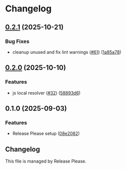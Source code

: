 # Changelog

## [0.2.1](https://github.com/fabriziodemaria/confidence-resolver-rust/compare/wasm-msg-v0.2.0...wasm-msg-v0.2.1) (2025-10-21)


### Bug Fixes

* cleanup unused and fix lint warnings ([#61](https://github.com/fabriziodemaria/confidence-resolver-rust/issues/61)) ([1a85a78](https://github.com/fabriziodemaria/confidence-resolver-rust/commit/1a85a78e57232784bada3da692088d13f9b1089c))

## [0.2.0](https://github.com/spotify/confidence-resolver-rust/compare/wasm-msg-v0.1.0...wasm-msg-v0.2.0) (2025-10-10)


### Features

* js local resolver ([#32](https://github.com/spotify/confidence-resolver-rust/issues/32)) ([58893d6](https://github.com/spotify/confidence-resolver-rust/commit/58893d6610b56b5aa6a6250db9e9bb1af506497f))

## 0.1.0 (2025-09-03)


### Features

* Release Please setup ([08e2082](https://github.com/spotify/confidence-resolver-rust/commit/08e208218918b211ac9efdbeda634a3b7f9e6e78))

## Changelog

This file is managed by Release Please.
